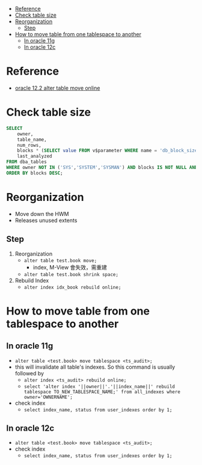 - [Reference](#reference)
- [Check table size](#check-table-size)
- [Reorganization](#reorganization)
  - [Step](#step)
- [How to move table from one tablespace to another](#how-to-move-table-from-one-tablespace-to-another)
  - [In oracle 11g](#in-oracle-11g)
  - [In oracle 12c](#in-oracle-12c)

# Reference
- [oracle 12.2 alter table move online](https://www.796t.com/article.php?id=105433)

# Check table size
```sql
SELECT
    owner,
    table_name,
    num_rows,
    blocks * (SELECT value FROM v$parameter WHERE name = 'db_block_size')/1024/1024 "Size MB",
    last_analyzed
FROM dba_tables
WHERE owner NOT IN ('SYS','SYSTEM','SYSMAN') AND blocks IS NOT NULL AND owner = 'GAUDIT_CA'
ORDER BY blocks DESC;
```

# Reorganization
- Move down the HWM
- Releases unused extents

## Step
1. Reorganization
    - `alter table test.book move;`
        - index, M-View 會失效，需重建
    - `alter table test.book shrink space;`
2. Rebuild Index
    - `alter index idx_book rebuild online;`

# How to move table from one tablespace to another
## In oracle 11g
- `alter table <test.book> move tablespace <ts_audit>;`
- this will invalidate all table's indexes. So this command is usually followed by
    - `alter index <ts_audit> rebuild online;`
    - `select 'alter index '||owner||'.'||index_name||' rebuild tablespace TO_NEW_TABLESPACE_NAME;' from all_indexes where owner='OWNERNAME';`
- check index
    - `select index_name, status from user_indexes order by 1;`
## In oracle 12c
- `alter table <test.book> move tablespace <ts_audit>;`
- check index
    - `select index_name, status from user_indexes order by 1;`